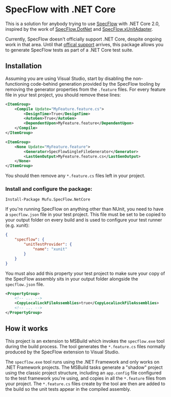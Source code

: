 ﻿# SpecFlow with .NET Core

This is a solution for anybody trying to use [SpecFlow](http://specflow.org/) with .NET Core 2.0, inspired by the work of [SpecFlow.DotNet](https://raw.githubusercontent.com/stajs/SpecFlow.NetCore) and [SpecFlow.xUnitAdapter](https://github.com/gasparnagy/SpecFlow.xUnitAdapter).

Currently, SpecFlow doesn't officially support .NET Core, despite ongoing work in that area. Until that [offical support](https://github.com/techtalk/SpecFlow/projects/2) arrives, this package allows you to generate SpecFlow tests as part of a .NET Core test suite.

## Installation
Assuming you are using Visual Studio, start by disabling the non-functioning code-behind generation provided by the SpecFlow tooling by removing the generator properties from the `.feature` files. For every feature file in your test project, you should remove these lines:

```xml
<ItemGroup>
	<Compile Update="MyFeature.feature.cs">
		<DesignTime>True</DesignTime>
		<AutoGen>True</AutoGen>
		<DependentUpon>MyFeature.feature</DependentUpon>
	</Compile>
</ItemGroup>

<ItemGroup>
	<None Update="MyFeature.feature">
		<Generator>SpecFlowSingleFileGenerator</Generator>
		<LastGenOutput>MyFeature.feature.cs</LastGenOutput>
	</None>
</ItemGroup>
```

You should then remove any `*.feature.cs` files left in your project.

### Install and configure the package:

    Install-Package Mufu.SpecFlow.NetCore

If you're running SpecFlow on anything other than NUnit, you need to have a `specflow.json` file in your test project. This file must be set to be copied to your output folder on every build and is used to configure your test runner (e.g. xunit):

```json
{
    "specflow": {
        "unitTestProvider": {
            "name": "xunit"
        }
    }
}
```

You must also add this property your test project to make sure your copy of the SpecFlow assembly sits in your output folder alongside the `specflow.json` file.

```xml
<PropertyGroup>
    <!-- ... -->
    <CopyLocalLockFileAssemblies>true</CopyLocalLockFileAssemblies>
    <!-- ... -->
</PropertyGroup>
```

## How it works

This project is an extension to MSBuild which invokes the `specflow.exe` tool during the build process. The tool generates the `*.feature.cs` files normally produced by the SpecFlow extension to Visual Studio.

The `specflow.exe` tool runs using the .NET Framework and only works on .NET Framework projects. The MSBuild tasks generate a "shadow" project using the classic project structure, including an `app.config` file configured to the test framework you're using, and copies in all the `*.feature` files from your project. The `*.feature.cs` files create by the tool are then are added to the build so the unit tests appear in the compiled assembly.
